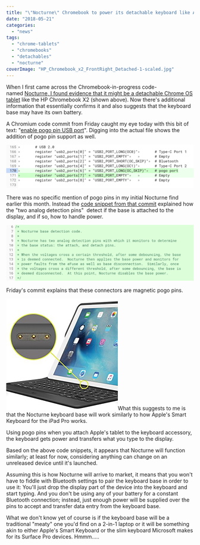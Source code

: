 ```yaml
---
title: "\"Nocturne\" Chromebook to power its detachable keyboard like Apple's Smart Keyboard for iPad"
date: "2018-05-21"
categories: 
  - "news"
tags: 
  - "chrome-tablets"
  - "chromebooks"
  - "detachables"
  - "nocturne"
coverImage: "HP_Chromebook_x2_FrontRight_Detached-1-scaled.jpg"
---
```


When I first came across the Chromebook-in-progress code-named [Nocturne, I found evidence that it might be a detachable Chrome OS tablet](https://www.aboutchromebooks.com/news/nocturne-to-be-a-chrome-os-detachable-with-high-res-display-and-fingerprint-reader/) like the HP Chromebook X2 (shown above). Now there's additional information that essentially confirms it and also suggests that the keyboard base may have its own battery.

A Chromium code commit from Friday caught my eye today with this bit of text: "[enable pogo pin USB port](https://chromium-review.googlesource.com/c/chromiumos/third_party/coreboot/+/1066019)". Digging into the actual file shows the addition of pogo pin support as well.

[![Nocturne pogo pin code commit](images/Nocturne-pogo-pin-code-commit.png)](https://www.aboutchromebooks.com/wp-content/uploads/2018/05/Nocturne-pogo-pin-code-commit.png)

There was no specific mention of pogo pins in my initial Nocturne find earlier this month. Instead the [code snippet from that commit](https://chromium-review.googlesource.com/c/chromiumos/platform/ec/+/1032094/2) explained how the "two analog detection pins"  detect if the base is attached to the display, and if so, how to handle power.

[![Nocture base detect](images/Nocture-base-detect.png)](https://www.aboutchromebooks.com/wp-content/uploads/2018/05/Nocture-base-detect.png)

Friday's commit explains that these connectors are magnetic pogo pins.

[![](images/apple-smart-keyboard-pins-ipad-pro.jpg)](https://www.aboutchromebooks.com/wp-content/uploads/2018/05/apple-smart-keyboard-pins-ipad-pro.jpg)What this suggests to me is that the Nocturne keyboard base will work similarly to how Apple's Smart Keyboard for the iPad Pro works.

Using pogo pins when you attach Apple's tablet to the keyboard accessory, the keyboard gets power and transfers what you type to the display.

Based on the above code snippets, it appears that Nocturne will function similarly; at least for now, considering anything can change on an unreleased device until it's launched.

Assuming this is how Nocturne will arrive to market, it means that you won't have to fiddle with Bluetooth settings to pair the keyboard base in order to use it: You'll just drop the display part of the device into the keyboard and start typing. And you don't be using any of your battery for a constant Bluetooth connection; instead, just enough power will be supplied over the pins to accept and transfer data entry from the keyboard base.

What we don't know yet of course is if the keyboard base will be a traditional "meaty" one you'd find on a 2-in-1 laptop or it will be something akin to either Apple's Smart Keyboard or the slim keyboard Microsoft makes for its Surface Pro devices. Hmmm.....
